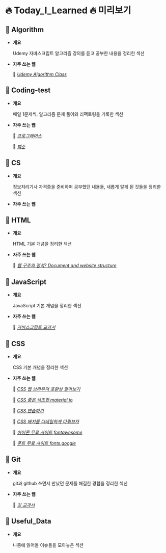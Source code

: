 🔥 Today_I_Learned 🔥 미리보기
=========================


📍 Algorithm
---------

- **개요**

  Udemy 자바스크립트 알고리즘 강의를 듣고 공부한 내용을 정리한 섹션

- **자주 쓰는 웹**

  📎 <a href="https://www.udemy.com/ko/" target="_blank">_Udemy Algorithm Class_</a>
  
  
  
📍 Coding-test
-----------

- **개요**

  매일 1문제씩, 알고리즘 문제 풀이와 리팩토링을 기록한 섹션


- **자주 쓰는 웹**

  📎 <a href="https://programmers.co.kr/" target="_blank">_프로그래머스_</a>

  📎 <a href="https://solved.ac/problems/level" target="_blank">_백준_</a>



📍 CS
--

- **개요**

  정보처리기사 자격증을 준비하며 공부했던 내용들, 새롭게 알게 된 것들을 정리한 섹션

- **자주 쓰는 웹**



📍 HTML
----

- **개요**

  HTML 기본 개념을 정리한 섹션

- **자주 쓰는 웹**

  📎 <a href="https://developer.mozilla.org/en-US/docs/Learn/HTML/Introduction_to_HTML/Document_and_website_structure" target="_blank">_웹 구조의 정석? Document and website structure_</a>


📍 JavaScript
----------

- **개요**

  JavaScript 기본 개념을 정리한 섹션

- **자주 쓰는 웹**

  📎 <a href="https://developer.mozilla.org/ko/" target="_blank">_자바스크립트 교과서_</a>



📍 CSS
---

- **개요**

  CSS 기본 개념을 정리한 섹션

- **자주 쓰는 웹**

  📎 <a href="https://caniuse.com/" target="_blank">_CSS 웹 브라우저 호환성 알아보기_</a>
  
  📎 <a href="https://material.io/resources/color/#!/?view.left=0&view.right=0" target="_blank">_CSS 좋은 색조합 material.io_</a>
  
  📎 <a href="https://www.w3schools.com/css/css_background.asp" target="_blank">_CSS 연습하기_</a>
  
  📎 <a href="https://css-tricks.com/snippets/css/a-guide-to-flexbox/" target="_blank">_CSS 배치를 디테일하게 다뤄보자_</a>
  
  📎 <a href="https://fontawesome.com/account" target="_blank">_아이콘 무료 사이트 fontawesome_</a>
  
  📎 <a href="https://fonts.google.com/" target="_blank">_폰트 무료 사이트 fonts.google_</a>
 



📍 Git
---

- **개요**

  git과 github 쓰면서 만났던 문제를 해결한 경험을 정리한 섹션

- **자주 쓰는 웹**

  📎 <a href="https://git-scm.com/" target="_blank">_깃 교과서_</a>




📍 Useful_Data
-----------

- **개요**

  나중에 읽어볼 이슈들을 모아놓은 섹션
